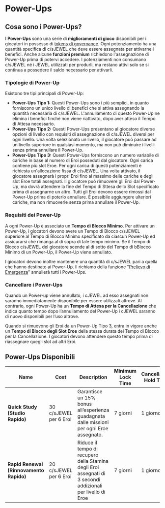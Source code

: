 # Power-Ups

## **Cosa sono i Power-Ups?**

I **Power-Ups** sono una serie di **miglioramenti di gioco** disponibili per i giocatori in possesso di [tokens di governance](./). Ogni potenziamento ha una quantità specifica di c/sJEWEL che deve essere assegnata per attivarne i benefici. Anche alcune **funzioni premium** richiedono l'assegnazione di Power-Up prima di potervi accedere. I potenziamenti non consumano c/sJEWEL né i JEWEL utilizzati per produrli, ma restano attivi solo se si continua a possedere il saldo necessario per attivarli.

### **Tipologie di Power-Up**

Esistono tre tipi principali di Power-Up:

* **Power-Ups Tipo 1:** Questi Power-Ups sono i più semplici, in quanto forniscono un unico livello di benefici che si attiva assegnando la quantità necessaria di c/sJEWEL. L'annullamento di questo Power-Up ne elimina i benefici finché non viene riattivato, dopo aver atteso il Tempo di Attesa necessario.
* **Power-Ups Tipo 2:** Questi Power-Ups presentano al giocatore diverse opzioni di livello con requisiti di assegnazione di c/sJEWEL diversi per ogni livello. Una volta selezionato un livello, il giocatore può passare ad un livello superiore in qualsiasi momento, ma non può diminuire i livelli senza prima annullare il Power-Up.
* **Power-Ups Tipo 3:** Questi Power-Ups forniscono un numero variabile di cariche in base al numero di Eroi posseduti dal giocatore. Ogni carica contiene più slot Eroe. Per ogni carica di questi potenziamenti è richiesta un'allocazione fissa di c/sJEWEL. Una volta attivato, il giocatore assegnerà i propri Eroi fino al massimo delle cariche e degli slot Eroe totali assegnati. Il giocatore può rimuovere gli Eroi dal Power-Up, ma dovrà attendere la fine del Tempo di Sttesa dello Slot specificato prima di assegnarne un altro. Tutti gli Eroi devono essere rimossi dal Power-Up prima di poterlo annullare. È possibile aggiungere ulteriori cariche, ma non rimuoverle senza prima annullare il Power-Up.

### **Requisiti dei Power-Up**

A ogni Power-Up è associato un **Tempo di Blocco Minimo**. Per attivare un Power-Up, i giocatori devono avere un Tempo di Blocco c/sJEWEL superiore al Tempo di Blocco Minimo specificato da ciascun Power-Up ed assicurarsi che rimanga al di sopra di tale tempo minimo. Se il Tempo di Blocco c/sJEWEL del giocatore scende al di sotto del Tempo di bBlocco Minimo di un Power-Up, il Power-Up viene annullato.

I giocatori devono inoltre mantenere una quantità di c/sJEWEL pari a quella che hanno destinato ai Power-Up. Il richiamo della funzione "[Prelievo di Emergenza](./#interazioni-col-jeweler)" annullerà tutti i Power-Ups.

### Cancellare i  Power-Ups

Quando un Power-up viene annullato, i cJEWEL ad esso assegnati non saranno immediatamente disponibile per essere utilizzati altrove. Al contrario, ogni Power-Up ha un **Tempo di Attesa per la Cancellazione** che indica quanto tempo dopo l’annullamento del Power-Up i cJEWEL saranno di nuovo disponibili per l’uso altrove.

Quando si rimuovono gli Eroi da un Power-Up Tipo 3, entra in vigore anche un **Tempo di Blocco degli Slot Eroe** della stessa durata del Tempo di Blocco per la Cancellazione. I giocatori devono attendere questo tempo prima di riassegnare quegli slot ad altri Eroi.

## Power-Ups Disponibili

<table data-view="cards"><thead><tr><th>Name</th><th>Cost</th><th>Description</th><th>Minimum Lock Time</th><th>Cancellation Hold Time</th><th data-hidden data-card-cover data-type="files"></th></tr></thead><tbody><tr><td><strong>Quick Study (Studio Rapido)</strong></td><td>30 c/sJEWEL per 6 Eroi</td><td>Garantisce un 15% bonus all’esperienza guadagnata dalle missioni per ogni Eroe assegnato.</td><td>7 giorni</td><td>1 giorno</td><td><a href="../../.gitbook/assets/qs.png">qs.png</a></td></tr><tr><td><strong>Rapid Renewal (Rinnovamento Rapido)</strong></td><td>20 c/sJEWEL per 6 Eroi</td><td>Riduce il tempo di recupero della Stamina degli Eroi assegnati di 3 secondi addizionali per livello di Eroe</td><td>7 giorni</td><td>1 giorno</td><td><a href="../../.gitbook/assets/rr.png">rr.png</a></td></tr></tbody></table>
